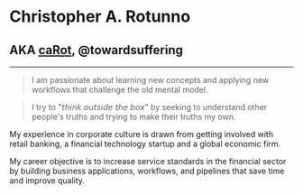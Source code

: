 # Christopher A. Rotunno
## AKA [caRot](https://carot.io/), @towardsuffering

---

> I am passionate about learning new concepts and applying new workflows that challenge the old mental model.

> I try to "𝘵𝘩𝘪𝘯𝘬 𝘰𝘶𝘵𝘴𝘪𝘥𝘦 𝘵𝘩𝘦 𝘣𝘰𝘹" by seeking to understand other people's truths and trying to make their truths my own.

My experience in corporate culture is drawn from getting involved with retail banking, a financial technology startup and a global economic firm.

My career objective is to increase service standards in the financial sector by building business applications, workflows, and pipelines that save time and improve quality.

<!---
towardsuffering/towardsuffering is a ✨ special ✨ repository because its `README.md` (this file) appears on your GitHub profile.
You can click the Preview link to take a look at your changes.
--->
